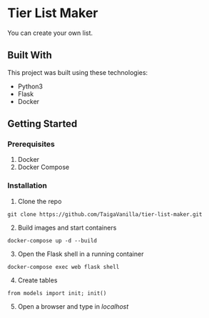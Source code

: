 # Tier List Maker
You can create your own list. 

## Built With
This project was built using these technologies:
- Python3
- Flask
- Docker

## Getting Started
### Prerequisites
1. Docker
2. Docker Compose

### Installation
1. Clone the repo
```
git clone https://github.com/TaigaVanilla/tier-list-maker.git
```
2. Build images and start containers
```
docker-compose up -d --build
```
3. Open the Flask shell in a running container
```
docker-compose exec web flask shell
```
4. Create tables
```
from models import init; init()
```
5. Open a browser and type in _localhost_
